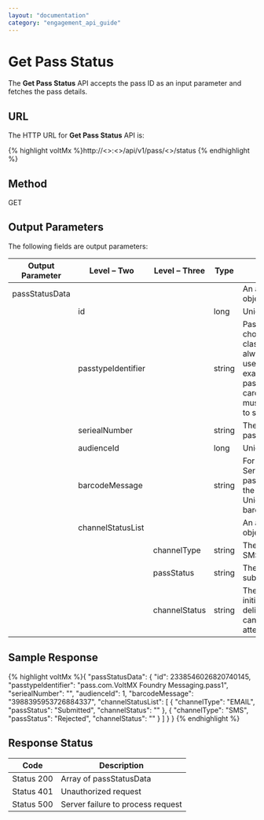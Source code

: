 ```yaml
---
layout: "documentation"
category: "engagement_api_guide"
---
```


# Get Pass Status

The **Get Pass Status** API accepts the pass ID as an input parameter and fetches the pass details.

## URL

The HTTP URL for **Get Pass Status** API is:

{% highlight voltMx %}http://<<host>>:<<port>>/api/v1/pass/<<passid>>/status
{% endhighlight %}

## Method

GET

## Output Parameters

The following fields are output parameters:

| Output Parameter | Level – Two        | Level – Three | Type   | Description                                                                                                                                                                                                                                                               |
| ---------------- | ------------------ | ------------- | ------ | ------------------------------------------------------------------------------------------------------------------------------------------------------------------------------------------------------------------------------------------------------------------------- |
| passStatusData   |                    |               |        | An array of passStatusData objects                                                                                                                                                                                                                                        |
|                  | id                 |               | long   | Unique ID assigned to a pass                                                                                                                                                                                                                                              |
|                  | passtypeIdentifier |               | string | Pass Type Identifier is a string chosen by you that defines a class or category of passes. It always begins with pass and uses reverse DNS style—for example, pass.com.example.membership-card. The pass type identifier must match the certificate used to sign the pass |
|                  | seriealNumber      |               | string | The assigned serial number to a pass.                                                                                                                                                                                                                                     |
|                  | audienceId         |               | long   | Unique ID assigned to a user                                                                                                                                                                                                                                              |
|                  | barcodeMessage     |               | string | For the options Encode Pass Serial Number and Encode the pass unique ID, the system uses the Pass Serial Number and Pass Unique ID respectively as barcode message                                                                                                        |
|                  | channelStatusList  |               |        | An array of channelStatusList objects                                                                                                                                                                                                                                     |
|                  |                    | channelType   | string | The channel type as email or SMS                                                                                                                                                                                                                                          |
|                  |                    | passStatus    | string | The current pass status as submitted or rejected                                                                                                                                                                                                                          |
|                  |                    | channelStatus | string | The current channel status as initial, submitted, queued, delivered, undelivered, cancelled, opened, not attempted or rejected                                                                                                                                            |

## Sample Response

{% highlight voltMx %}{
"passStatusData": {
"id": 2338546026820740145,
"passtypeIdentifier": "pass.com.VoltMX Foundry Messaging.pass1",
"seriealNumber": "",
"audienceId": 1,
"barcodeMessage": "3988395953726884337",
"channelStatusList": [
{
"channelType": "EMAIL",
"passStatus": "Submitted",
"channelStatus": ""
},
{
"channelType": "SMS",
"passStatus": "Rejected",
"channelStatus": ""
}
]
}
}
{% endhighlight %}

## Response Status

| Code       | Description                       |
| ---------- | --------------------------------- |
| Status 200 | Array of passStatusData           |
| Status 401 | Unauthorized request              |
| Status 500 | Server failure to process request |
